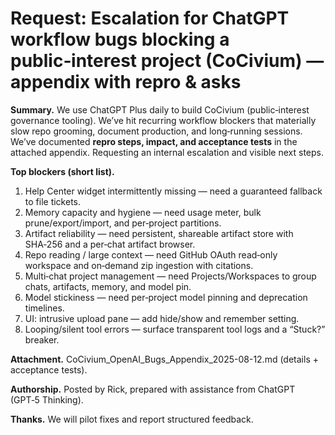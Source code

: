 # Request: Escalation for ChatGPT workflow bugs blocking a public‑interest project (CoCivium) — appendix with repro & asks

**Summary.** We use ChatGPT Plus daily to build CoCivium (public‑interest governance tooling).  We’ve hit recurring workflow blockers that materially slow repo grooming, document production, and long‑running sessions.  We’ve documented **repro steps, impact, and acceptance tests** in the attached appendix.  Requesting an internal escalation and visible next steps.

**Top blockers (short list).**
1) Help Center widget intermittently missing — need a guaranteed fallback to file tickets.  
2) Memory capacity and hygiene — need usage meter, bulk prune/export/import, and per‑project partitions.  
3) Artifact reliability — need persistent, shareable artifact store with SHA‑256 and a per‑chat artifact browser.  
4) Repo reading / large context — need GitHub OAuth read‑only workspace and on‑demand zip ingestion with citations.  
5) Multi‑chat project management — need Projects/Workspaces to group chats, artifacts, memory, and model pin.  
6) Model stickiness — need per‑project model pinning and deprecation timelines.  
7) UI: intrusive upload pane — add hide/show and remember setting.  
8) Looping/silent tool errors — surface transparent tool logs and a “Stuck?” breaker.

**Attachment.** CoCivium_OpenAI_Bugs_Appendix_2025-08-12.md (details + acceptance tests).  

**Authorship.** Posted by Rick, prepared with assistance from ChatGPT (GPT‑5 Thinking).  

**Thanks.** We will pilot fixes and report structured feedback.
